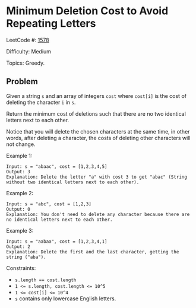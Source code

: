 # Minimum Deletion Cost to Avoid Repeating Letters

LeetCode #: [1578](https://leetcode.com/problems/minimum-deletion-cost-to-avoid-repeating-letters/)

Difficulty: Medium

Topics: Greedy.

## Problem

Given a string `s` and an array of integers `cost` where `cost[i]` is the cost of deleting the character `i` in `s`.

Return the minimum cost of deletions such that there are no two identical letters next to each other.

Notice that you will delete the chosen characters at the same time, in other words, after deleting a character, the costs of deleting other characters will not change.

Example 1:

```text
Input: s = "abaac", cost = [1,2,3,4,5]
Output: 3
Explanation: Delete the letter "a" with cost 3 to get "abac" (String without two identical letters next to each other).
```

Example 2:

```text
Input: s = "abc", cost = [1,2,3]
Output: 0
Explanation: You don't need to delete any character because there are no identical letters next to each other.
```

Example 3:

```text
Input: s = "aabaa", cost = [1,2,3,4,1]
Output: 2
Explanation: Delete the first and the last character, getting the string ("aba").
```

Constraints:

- `s.length == cost.length`
- `1 <= s.length, cost.length <= 10^5`
- `1 <= cost[i] <= 10^4`
- `s` contains only lowercase English letters.
